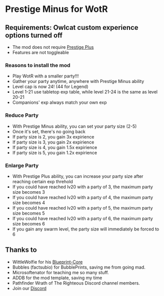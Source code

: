 # Prestige Minus for WotR
## Requirements: Owlcat custom experience options turned off
- The mod does not require [Prestige Plus](https://github.com/YLMstring/Prestige-Plus)
- Features are not toggleable
### Reasons to install the mod
- Play WotR with a smaller party!!!
- Gather your party anytime, anywhere with Prestige Minus ability
- Level cap is now 24! (44 for Legend)
- Level 1-21 use tabletop exp table, while level 21-24 is the same as level 20-21
- Companions' exp always match your own exp
### Reduce Party
- With Prestige Minus ability, you can set your party size (2-5)
- Once it's set, there's no going back
- If party size is 2, you gain 3x expirience
- If party size is 3, you gain 2x expirience
- If party size is 4, you gain 1.5x expirience
- If party size is 5, you gain 1.2x expirience
### Enlarge Party
- With Prestige Plus ability, you can increase your party size after reaching certain exp threhold
- If you could have reached lv20 with a party of 3, the maximum party size becomes 3
- If you could have reached lv20 with a party of 4, the maximum party size becomes 4
- If you could have reached lv20 with a party of 5, the maximum party size becomes 5
- If you could have reached lv20 with a party of 6, the maximum party size becomes 6
- If you gain any swarm level, the party size will immediately be forced to 6

## Thanks to  
-   WittleWolfie for his [Blueprint-Core](https://wittlewolfie.github.io/WW-Blueprint-Core/index.html)
-   Bubbles (factsubio) for BubblePrints, saving me from going mad.
-   Microsoftenator for teaching me so many stuff.
-   ADDB for the mod template, saving my time   
-   Pathfinder Wrath of The Righteous Discord channel members.
-   Join our [Discord](https://discord.com/invite/wotr)

